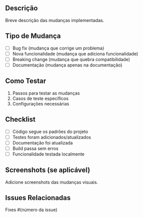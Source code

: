 ## Descrição
Breve descrição das mudanças implementadas.

## Tipo de Mudança
- [ ] Bug fix (mudança que corrige um problema)
- [ ] Nova funcionalidade (mudança que adiciona funcionalidade)
- [ ] Breaking change (mudança que quebra compatibilidade)
- [ ] Documentação (mudança apenas na documentação)

## Como Testar
1. Passos para testar as mudanças
2. Casos de teste específicos
3. Configurações necessárias

## Checklist
- [ ] Código segue os padrões do projeto
- [ ] Testes foram adicionados/atualizados
- [ ] Documentação foi atualizada
- [ ] Build passa sem erros
- [ ] Funcionalidade testada localmente

## Screenshots (se aplicável)
Adicione screenshots das mudanças visuais.

## Issues Relacionadas
Fixes #(número da issue)